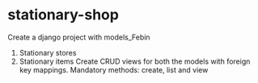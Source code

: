 # stationary-shop
Create a django project with models_Febin

1. Stationary stores
2. Stationary items
Create CRUD views for both the models with foreign key mappings. Mandatory methods: create, list and view
